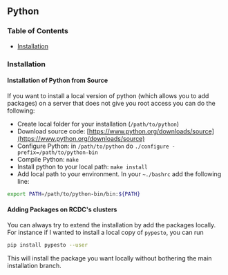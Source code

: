 ## Python

### Table of Contents
* [Installation](#install)

### Installation<a name="install"></a> 

#### Installation of Python from Source

If you want to install a local version of python (which allows you to add packages) on a server that does not give you root access you can do the following:

* Create local folder for your installation (`/path/to/python`)
* Download source code: [https://www.python.org/downloads/source](https://www.python.org/downloads/source)
* Configure Python: in `/path/to/python` do `./configure -prefix=/path/to/python-bin`
* Compile Python: `make`
* Install python to your local path: `make install`
* Add local path to your environment. In your `~./bashrc` add the following line:
```bash
export PATH=/path/to/python-bin/bin:${PATH}
```

#### Adding Packages on RCDC's clusters

You can always try to extend the installation by add the packages locally. For instance if I wanted to install a local copy of `pypesto`, you can run
``` bash
pip install pypesto --user
```

This will install the package you want locally without bothering the main installation branch.
